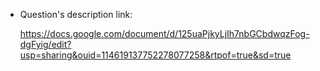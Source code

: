 + Question's description link:

    https://docs.google.com/document/d/125uaPjkyLjIh7nbGCbdwqzFog-dgFyig/edit?usp=sharing&ouid=114619137752278077258&rtpof=true&sd=true